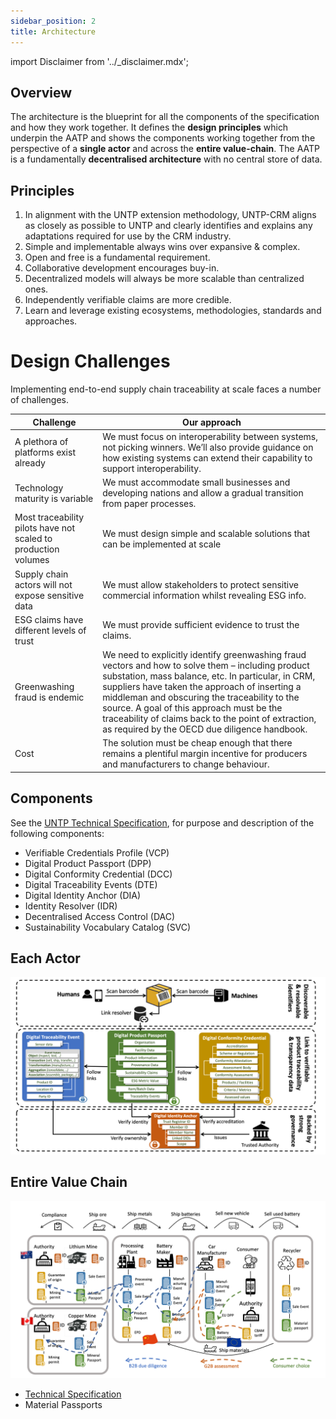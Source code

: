 ```yaml
---
sidebar_position: 2
title: Architecture
---
```


import Disclaimer from '../\_disclaimer.mdx';

<Disclaimer />

## Overview

The architecture is the blueprint for all the components of the specification and how they work together. It defines the **design principles** which underpin the AATP and shows the components working together from the perspective of a **single actor** and across the **entire value-chain**. The AATP is a fundamentally **decentralised architecture** with no central store of data.

## Principles

1. In alignment with the UNTP extension methodology, UNTP-CRM aligns as closely as possible to UNTP and clearly identifies and explains any adaptations required for use by the CRM industry.
2. Simple and implementable always wins over expansive & complex.
3. Open and free is a fundamental requirement.
4. Collaborative development encourages buy-in.
5. Decentralized models will always be more scalable than centralized ones.
6. Independently verifiable claims are more credible.
7. Learn and leverage existing ecosystems, methodologies, standards and approaches.

# Design Challenges​

Implementing end-to-end supply chain traceability at scale faces a number of challenges.

Challenge | Our approach 
-- | --
A plethora of platforms exist already | We must focus on interoperability between systems, not picking winners. We’ll also provide guidance on how existing systems can extend their capability to support interoperability. 
Technology maturity is variable | We must accommodate small businesses and developing nations and allow a gradual transition from paper processes.
Most traceability pilots have not scaled to production volumes | We must design simple and scalable solutions that can be implemented at scale
Supply chain actors will not expose sensitive data | We must allow stakeholders to protect sensitive commercial information whilst revealing ESG info.
ESG claims have different levels of trust | We must provide sufficient evidence to trust the claims.
Greenwashing fraud is endemic | We need to explicitly identify greenwashing fraud vectors and how to solve them – including product substation, mass balance, etc. In particular, in CRM, suppliers have taken the approach of inserting a middleman and obscuring the traceability to the source. A goal of this approach must be the traceability of claims back to the point of extraction, as required by the OECD due diligence handbook.
Cost | The solution must be cheap enough that there remains a plentiful margin incentive for producers and manufacturers to change behaviour.

## Components

See the [UNTP Technical Specification](https://uncefact.github.io/spec-untp/docs/specification/), for purpose and description of the following components:

* Verifiable Credentials Profile (VCP)
* Digital Product Passport (DPP)
* Digital Conformity Credential (DCC)
* Digital Traceability Events (DTE)
* Digital Identity Anchor (DIA)
* Identity Resolver (IDR)
* Decentralised Access Control (DAC)
* Sustainability Vocabulary Catalog (SVC)

## Each Actor

![Architecture for issuer](Architecture-actor.png)

## Entire Value Chain

![Architecture for verifier](Architecture-chain.png)

* [Technical Specification](https://uncefact.github.io/project-crm/docs/specification/)
* Material Passports
